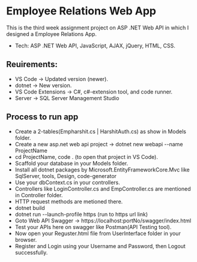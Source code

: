 # Employee Relations Web App
This is the third week assignment project on ASP .NET Web API in which I designed a Employee Relations App.

- Tech: ASP .NET Web API, JavaScript, AJAX, jQuery, HTML, CSS.

 ## Reuirements:
 - VS Code -> Updated version (newer).
 - dotnet -> New version.
 - VS Code Extensions -> C#, c#-extension tool, and code runner.
 - Server -> SQL Server Management Studio
 
 ## Process to run app
 - Create a 2-tables(Empharshit.cs | HarshitAuth.cs) as show in Models folder.
 - Create a new asp.net web api project -> dotnet new webapi --name ProjectName
 - cd ProjectName, code . (to open that project in VS Code).
 - Scaffold your database in your Models folder.
 - Install all dotnet packages by Microsoft.EntityFrameworkCore.Mvc like SqlServer, tools, Design, code-generator
 - Use your dbContext.cs in your controllers.
 - Controllers like LoginController.cs and EmpController.cs are mentioned in Controller folder.
 - HTTP request methods are metioned there.
 - dotnet build
 - dotnet run --launch-profile https (run to https url link)
 - Goto Web API Swagger -> https://localhost:portNo/swagger/index.html 
 - Test your APIs here on swagger like Postman(API Testing tool).
 - Now open your Reguster.html file from UserInterface folder in your browser.
 - Register and Login using your Username and Password, then Logout successfully.
